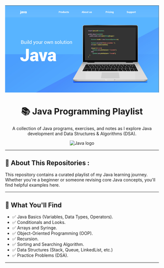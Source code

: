 <p align="center">
  <img src="https://github.com/Code2With-Pratik/Java-Playlist/blob/main/Imges/banner.png" alt="Java Playlist Banned." width="800" />
</p>

<h1 align="center">📚 Java Programming Playlist</h1>
<p align="center">A collection of Java programs, exercises, and notes as I explore Java development and Data Structures & Algorithms (DSA).</p>

<p align="center">
  <img src="https://skillicons.dev/icons?i=java" height="50" alt="Java logo" />
</p>

---

## 📌 About This Repositories :

This repository contains a curated playlist of my Java learning journey. Whether you're a beginner or someone revising core Java concepts, you'll find helpful examples here.

---

## 🎯 What You'll Find

- ✅ Java Basics (Variables, Data Types, Operators).
- ✅ Conditionals and Looks.
- ✅ Arrays and Syringe.
- ✅ Object-Oriented Programming (OOP).
- ✅ Recursion.
- ✅ Sorting and Searching Algorithm.
- ✅ Data Structures (Stack, Queue, LinkedList, etc.)
- ✅ Practice Problems (DSA).

---



